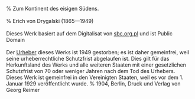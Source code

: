 ﻿% Zum Kontinent des eisigen Südens.<br /><br />
% Erich von Drygalski (1865—1949)<br /><br />
  Dieses Werk basiert auf dem Digitalisat von [sbc.org.pl](https://sbc.org.pl/dlibra/docmetadata?showContent=true&id=565058) und ist Public Domain
  <br /><br />Der [Urheber](https://de.wikipedia.org/wiki/Erich_von_Drygalski) dieses Werks ist 1949 gestorben; es ist daher gemeinfrei,
  weil seine urheberrechtliche Schutzfrist abgelaufen ist.
  Dies gilt für das Herkunftsland des Werks und alle weiteren Staaten mit einer
  gesetzlichen Schutzfrist von 70 oder weniger Jahren nach dem Tod des Urhebers.
  Dieses Werk ist gemeinfrei in den Vereinigten Staaten, weil es vor dem 1. Januar 1929 veröffentlicht wurde.
% 1904, Berlin, Druck und Verlag von Georg Reimer

